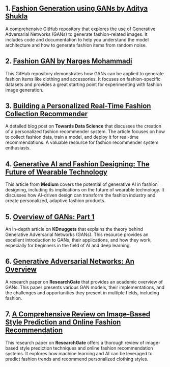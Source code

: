 
## 1. [Fashion Generation using GANs by Aditya Shukla](https://github.com/adityashukzy/Fashion-Generation-using-GANs)
A comprehensive GitHub repository that explores the use of Generative Adversarial Networks (GANs) to generate fashion-related images. It includes code and documentation to help you understand the model architecture and how to generate fashion items from random noise.

## 2. [Fashion GAN by Narges Mohammadi](https://github.com/Nargesmohammadi/Fashion-Gan)
This GitHub repository demonstrates how GANs can be applied to generate fashion items like clothing and accessories. It focuses on fashion-specific datasets and provides a great starting point for experimenting with fashion image generation.

## 3. [Building a Personalized Real-Time Fashion Collection Recommender](https://towardsdatascience.com/building-a-personalized-real-time-fashion-collection-recommender-22dc90c150cb)
A detailed blog post on **Towards Data Science** that discusses the creation of a personalized fashion recommender system. The article focuses on how to collect fashion data, train a model, and deploy it for real-time recommendations. A valuable resource for fashion recommender system enthusiasts.

## 4. [Generative AI and Fashion Designing: The Future of Wearable Technology](https://medium.com/womenintechnology/generative-ai-and-fashion-designing-the-future-of-wearable-technology-8e73b32b5cd7)
This article from **Medium** covers the potential of generative AI in fashion designing, including its implications on the future of wearable technology. It discusses how AI-driven design can transform the fashion industry and create personalized, adaptive fashion products.

## 5. [Overview of GANs: Part 1](https://www.kdnuggets.com/2017/11/overview-gans-generative-adversarial-networks-part1.html)
An in-depth article on **KDnuggets** that explains the theory behind Generative Adversarial Networks (GANs). This resource provides an excellent introduction to GANs, their applications, and how they work, especially for beginners in the field of AI and deep learning.

## 6. [Generative Adversarial Networks: An Overview](https://www.researchgate.net/publication/263012109_Generative_Adversarial_Networks)
A research paper on **ResearchGate** that provides an academic overview of GANs. This paper presents various GAN models, their implementations, and the challenges and opportunities they present in multiple fields, including fashion.

## 7. [A Comprehensive Review on Image-Based Style Prediction and Online Fashion Recommendation](https://www.researchgate.net/publication/347936740_A_COMPREHENSIVE_REVIEW_ON_IMAGE_BASED_STYLE_PREDICTION_AND_ONLINE_FASHION_RECOMMENDATION)
This research paper on **ResearchGate** offers a thorough review of image-based style prediction techniques and online fashion recommendation systems. It explores how machine learning and AI can be leveraged to predict fashion trends and recommend personalized clothing styles.

